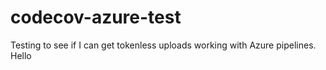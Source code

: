 # codecov-azure-test
Testing to see if I can get tokenless uploads working with Azure pipelines.
Hello
